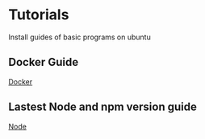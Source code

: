 # Tutorials
Install guides of basic programs on ubuntu

## Docker Guide

[Docker](https://www.digitalocean.com/community/tutorials/como-instalar-e-usar-o-docker-no-ubuntu-18-04-pt)

## Lastest Node and npm version guide

[Node](https://tecadmin.net/install-latest-nodejs-npm-on-ubuntu/)
